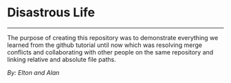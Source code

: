 # Disastrous Life
---
The purpose of creating this repository was to demonstrate everything we learned from the github tutorial until now which was resolving merge conflicts and collaborating with other people on the same repository and linking relative and absolute file paths.

*By: Elton and Alan*
